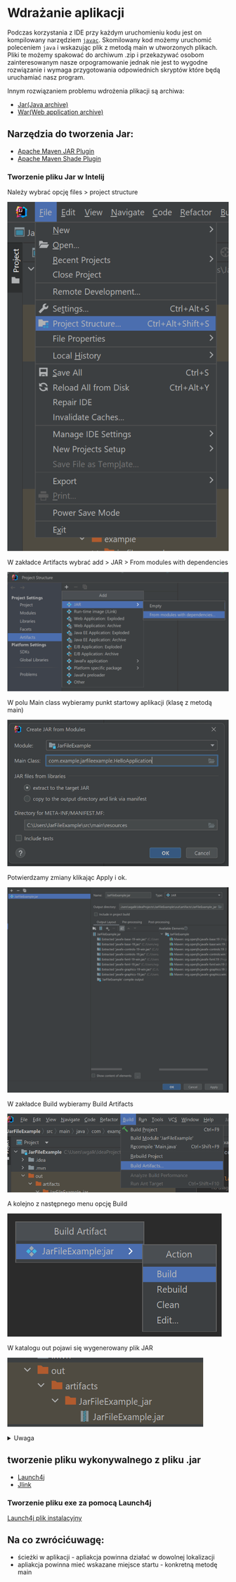 # Wdrażanie aplikacji

Podczas korzystania z IDE przy każdym uruchomieniu kodu jest on kompilowany narzędziem [`javac`](https://docs.oracle.com/javase/7/docs/technotes/tools/windows/javac.html). Skomilowany kod możemy uruchomić poleceniem `java` i wskazując plik z metodą main w utworzonych plikach. Pliki te możemy spakować do archiwum .zip i przekazywać osobom zainteresowanym nasze orpogramowanie jednak nie jest to wygodne rozwiązanie i wymaga przygotowania odpowiednich skryptów które będą uruchamiać nasz program.

Innym rozwiązaniem problemu wdrożenia plikacji są archiwa:
- [Jar(Java archive)](https://docs.oracle.com/javase/tutorial/deployment/jar/basicsindex.html)
- [War(Web application archive)](https://docs.oracle.com/cd/A91034_01/DOC/java.901/a90213/war.htm)

## Narzędzia do tworzenia Jar:
 - [Apache Maven JAR Plugin](https://maven.apache.org/plugins/maven-jar-plugin/)
 - [Apache Maven Shade Plugin](https://maven.apache.org/plugins/maven-shade-plugin/)

 ### Tworzenie pliku Jar w Intelij
 
 Należy wybrać opcję files > project structure

 ![](images/files_projectstructure.png)

W zakładce Artifacts wybrać add > JAR > From modules with dependencies

![](images/Jaw_with_dependencies.png)

W polu Main class wybieramy punkt startowy aplikacji (klasę z metodą main)

![](images/Main.png)

Potwierdzamy zmiany klikając Apply i ok.

![](images/apply_ok.png)

W zakładce Build wybieramy Build Artifacts

![](images/Build_artifacts.png)

A kolejno z następnego menu opcję Build

![](images/Build.png)

W katalogu out pojawi się wygenerowany plik JAR

![](images/out.png)

<details>
<summary>
Uwaga
</summary>

W nowszych wersjach Java JVM może mieć problem z odczytaniem zależności jeśli JavaFX nie jest częścią Java. W takim przypadku należy utworzyć klasę Main która nie dziedziczy po klasie Application a w metodzie main wywołać metodę main której używaliśmy wcześniej.

![](images/Main_class.png)

Następnie proces tworzenia artefaktów należy wykonać od nowa wskazując nową metodę main()

</details>

 ## tworzenie pliku wykonywalnego z pliku .jar
- [Launch4j](https://launch4j.sourceforge.net/)
- [Jlink](https://maven.apache.org/plugins/maven-jlink-plugin/usage.html)

### Tworzenie pliku exe za pomocą Launch4j

[Launch4j plik instalacyjny](https://sourceforge.net/projects/launch4j/)



## Na co zwrócićuwagę:
- ścieżki w aplikacji - apliakcja powinna działać w dowolnej lokalizacji
- apliakcja powinna mieć wskazane miejsce startu - konkretną metodę main